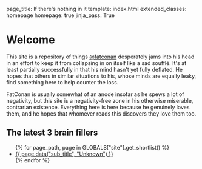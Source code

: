 page_title: If there's nothing in it
template: index.html
extended_classes: homepage
homepage: true
jinja_pass: True

# Welcome

This site is a repository of things [@fatconan](https://twitter.com/fatconan) desperately jams into his head in an effort to 
keep it from collapsing in on itself like a sad soufflé. It's at least partially successfully in that his mind hasn't yet 
fully deflated. He hopes that others in similar situations to his, whose minds are equally leaky, find something here to help counter the loss.

FatConan is usually somewhat of an anode insofar as he spews a lot of negativity, but this site is a negativity-free zone
in his otherwise miserable, contrarian existence. Everything here is here because he genuinely loves them, and he hopes that
whomever reads this discovers they love them too. 

## The latest 3 brain fillers
<nav class="inline">
    <ul>
    {% for page_path, page in GLOBALS["site"].get_shortlist() %}
        <li><a href="{{ page.target_url }}">{{ page.data("sub_title", "Unknown") }}</a></li>
    {% endfor %}
    </ul>
</nav>